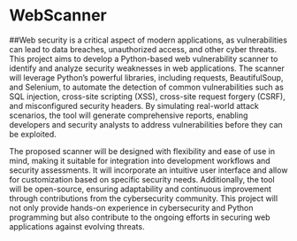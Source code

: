 # WebScanner

##Web security is a critical aspect of modern applications, as vulnerabilities can lead to data breaches, unauthorized access, and other cyber threats. This project aims to develop a Python-based web vulnerability scanner to identify and analyze security weaknesses in web applications. The scanner will leverage Python’s powerful libraries, including requests, BeautifulSoup, and Selenium, to automate the detection of common vulnerabilities such as SQL injection, cross-site scripting (XSS), cross-site request forgery (CSRF), and misconfigured security headers. By simulating real-world attack scenarios, the tool will generate comprehensive reports, enabling developers and security analysts to address vulnerabilities before they can be exploited.  

The proposed scanner will be designed with flexibility and ease of use in mind, making it suitable for integration into development workflows and security assessments. It will incorporate an intuitive user interface and allow for customization based on specific security needs. Additionally, the tool will be open-source, ensuring adaptability and continuous improvement through contributions from the cybersecurity community. This project will not only provide hands-on experience in cybersecurity and Python programming but also contribute to the ongoing efforts in securing web applications against evolving threats.
